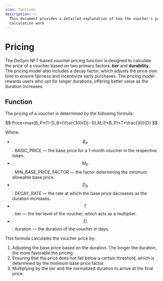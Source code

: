 ```yaml
---
icon: function
description: >-
  This document provides a detailed explanation of how the voucher's price
  calculation work
---
```


# Pricing

The DeGym NFT-based voucher pricing function is designed to calculate the price of a voucher based on two primary factors: **tier** and **durability**. The pricing model also includes a decay factor, which adjusts the price over time to ensure fairness and incentivize early purchases. The pricing model rewards users who opt for longer durations, offering better value as the duration increases.

## **Function**

The pricing of a voucher is determined by the following formula:

$$
Price=max(B_P​×(1−D_R​×(\frac{30}{D}​−1)),M_P​×B_P​)×T×\frac{30}{D​}
$$

Where:

* $$B_P$$: BASIC\_PRICE — the base price for a 1-month voucher in the respective token.
* $$M_P$$: MIN\_BASE\_PRICE\_FACTOR — the factor determining the minimum allowable base price.
* $$D_R$$: DECAY\_RATE — the rate at which the base price decreases as the duration increases.
* $$T$$:  tier — the tier level of the voucher, which acts as a multiplier.
* $$D$$:  duration — the duration of the voucher in days.

This formula calculates the voucher price by:

1. Adjusting the base price based on the duration. The longer the duration, the more favorable the pricing.
2. Ensuring that the price does not fall below a certain threshold, which is determined by the minimum base price factor.
3. Multiplying by the tier and the normalized duration to arrive at the final price.

